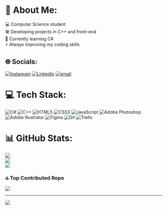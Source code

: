 # 💫 About Me:
💻 Computer Science student<br>🛠️ Developing projects in C++ and front-end<br>📘 Currently learning C#<br>⚡ Always improving my coding skills


## 🌐 Socials:
[![Instagram](https://img.shields.io/badge/Instagram-%23E4405F.svg?logo=Instagram&logoColor=white)](https://instagram.com/https://www.instagram.com/_m_ilnytska_._?igsh=amhiZnByeTR5d2Vy) [![LinkedIn](https://img.shields.io/badge/LinkedIn-%230077B5.svg?logo=linkedin&logoColor=white)](https://linkedin.com/in/https://www.linkedin.com/in/%D0%BC%D0%B0%D1%80%D1%96%D1%8F-%D1%96%D0%BB%D1%8C%D0%BD%D0%B8%D1%86%D1%8C%D0%BA%D0%B0-883862386?utm_source=share&utm_campaign=share_via&utm_content=profile&utm_medium=android_app) [![email](https://img.shields.io/badge/Email-D14836?logo=gmail&logoColor=white)](mailto:mariailnytska2@gmail.com) 

# 💻 Tech Stack:
![C#](https://img.shields.io/badge/c%23-%23239120.svg?style=for-the-badge&logo=csharp&logoColor=white) ![C++](https://img.shields.io/badge/c++-%2300599C.svg?style=for-the-badge&logo=c%2B%2B&logoColor=white)  ![HTML5](https://img.shields.io/badge/html5-%23E34F26.svg?style=for-the-badge&logo=html5&logoColor=white) ![CSS3](https://img.shields.io/badge/css3-%231572B6.svg?style=for-the-badge&logo=css3&logoColor=white) ![JavaScript](https://img.shields.io/badge/javascript-%23323330.svg?style=for-the-badge&logo=javascript&logoColor=%23F7DF1E)
![Adobe Photoshop](https://img.shields.io/badge/adobe%20photoshop-%2331A8FF.svg?style=for-the-badge&logo=adobe%20photoshop&logoColor=white)![Adobe Illustrator](https://img.shields.io/badge/adobe%20illustrator-%23FF9A00.svg?style=for-the-badge&logo=adobe%20illustrator&logoColor=white) ![Figma](https://img.shields.io/badge/figma-%23F24E1E.svg?style=for-the-badge&logo=figma&logoColor=white) 
![Git](https://img.shields.io/badge/git-%23F05033.svg?style=for-the-badge&logo=git&logoColor=white) ![Trello](https://img.shields.io/badge/Trello-%23026AA7.svg?style=for-the-badge&logo=Trello&logoColor=white) 
# 📊 GitHub Stats:
![](https://github-readme-stats.vercel.app/api?username=Marceline784&theme=blue_navy&hide_border=true&include_all_commits=false&count_private=false)<br/>
![](https://nirzak-streak-stats.vercel.app/?user=Marceline784&theme=blue_navy&hide_border=true)<br/>
![](https://github-readme-stats.vercel.app/api/top-langs/?username=Marceline784&theme=blue_navy&hide_border=true&include_all_commits=false&count_private=false&layout=compact)

### 🔝 Top Contributed Repo
![](https://github-contributor-stats.vercel.app/api?username=Marceline784&limit=5&theme=blue_navy&combine_all_yearly_contributions=true)

---
[![](https://visitcount.itsvg.in/api?id=Marceline784&icon=1&color=1)](https://visitcount.itsvg.in)

<!-- Proudly created with GPRM ( https://gprm.itsvg.in ) -->
